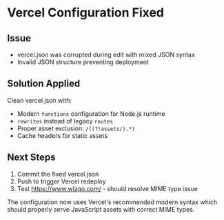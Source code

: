 # Vercel Configuration Fixed

## Issue
- vercel.json was corrupted during edit with mixed JSON syntax
- Invalid JSON structure preventing deployment

## Solution Applied
Clean vercel.json with:
- Modern `functions` configuration for Node.js runtime
- `rewrites` instead of legacy `routes`
- Proper asset exclusion: `/((?!assets/).*)`
- Cache headers for static assets

## Next Steps
1. Commit the fixed vercel.json
2. Push to trigger Vercel redeploy
3. Test https://www.wizqo.com/ - should resolve MIME type issue

The configuration now uses Vercel's recommended modern syntax which should properly serve JavaScript assets with correct MIME types.